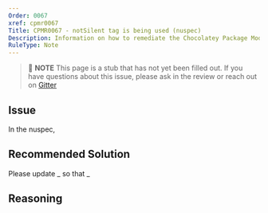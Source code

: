 ```yaml
---
Order: 0067
xref: cpmr0067
Title: CPMR0067 - notSilent tag is being used (nuspec)
Description: Information on how to remediate the Chocolatey Package Moderation Rule 0067
RuleType: Note
---
```


> :memo: **NOTE** This page is a stub that has not yet been filled out. If you have questions about this issue, please ask in the review or reach out on [Gitter](https://gitter.im/chocolatey/chocolatey.org)

## Issue

In the nuspec,

## Recommended Solution

Please update _ so that _

## Reasoning

